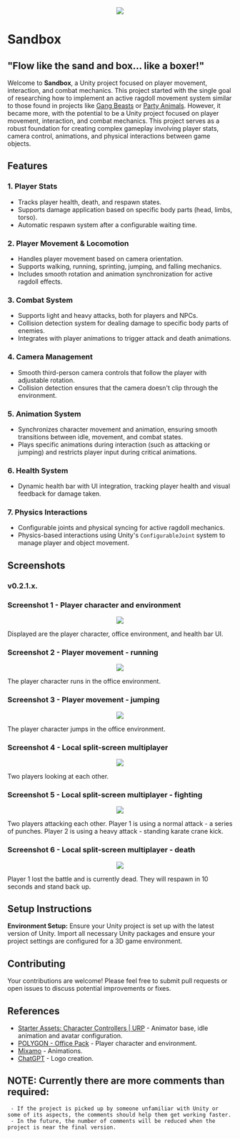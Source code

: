 <p align="center">
     <img src="./Assets/Icon/Icon_small.png">
</p>

#      Sandbox
## "Flow like the sand and box... like a boxer!"

Welcome to **Sandbox**, a Unity project focused on player movement, interaction, and combat mechanics. 
This project started with the single goal of researching how to implement an active ragdoll movement system similar to those found in projects like [Gang Beasts](https://store.steampowered.com/app/285900/Gang_Beasts/) or [Party Animals](https://store.steampowered.com/app/1260320/Party_Animals/).
However, it became more, with the potential to be a Unity project focused on player movement, interaction, and combat mechanics. This project serves as a robust foundation for creating complex gameplay involving player stats, camera control, animations, and physical interactions between game objects.

## Features
### 1. **Player Stats**
   - Tracks player health, death, and respawn states.
   - Supports damage application based on specific body parts (head, limbs, torso).
   - Automatic respawn system after a configurable waiting time.
### 2. **Player Movement & Locomotion**
   - Handles player movement based on camera orientation.
   - Supports walking, running, sprinting, jumping, and falling mechanics.
   - Includes smooth rotation and animation synchronization for active ragdoll effects.
### 3. **Combat System**
   - Supports light and heavy attacks, both for players and NPCs.
   - Collision detection system for dealing damage to specific body parts of enemies.
   - Integrates with player animations to trigger attack and death animations.
### 4. **Camera Management**
   - Smooth third-person camera controls that follow the player with adjustable rotation.
   - Collision detection ensures that the camera doesn't clip through the environment.
### 5. **Animation System**
   - Synchronizes character movement and animation, ensuring smooth transitions between idle, movement, and combat states.
   - Plays specific animations during interaction (such as attacking or jumping) and restricts player input during critical animations.
### 6. **Health System**
   - Dynamic health bar with UI integration, tracking player health and visual feedback for damage taken.
### 7. **Physics Interactions**
   - Configurable joints and physical syncing for active ragdoll mechanics.
   - Physics-based interactions using Unity's `ConfigurableJoint` system to manage player and object movement.

## Screenshots
### v0.2.1.x.

### Screenshot 1 - Player character and environment
<p align="center">
     <img src="./Assets/Screenshots/v0.2_/Screen1.png">
</p>
Displayed are the player character, office environment, and health bar UI.

### Screenshot 2 - Player movement - running
<p align="center">
     <img src="./Assets/Screenshots/v0.2_/Screen2.png">
</p>
The player character runs in the office environment.

### Screenshot 3 - Player movement - jumping
<p align="center">
     <img src="./Assets/Screenshots/v0.2_/Screen3.png">
</p>
The player character jumps in the office environment.

### Screenshot 4 - Local split-screen multiplayer
<p align="center">
     <img src="./Assets/Screenshots/v0.2_/Screen4.png">
</p>
Two players looking at each other.

### Screenshot 5 - Local split-screen multiplayer - fighting
<p align="center">
     <img src="./Assets/Screenshots/v0.2_/Screen5.png">
</p>
Two players attacking each other. Player 1 is using a normal attack - a series of punches. Player 2 is using a heavy attack - standing karate crane kick.

### Screenshot 6 - Local split-screen multiplayer - death
<p align="center">
     <img src="./Assets/Screenshots/v0.2_/Screen6.png">
</p>
Player 1 lost the battle and is currently dead. They will respawn in 10 seconds and stand back up.

## Setup Instructions
**Environment Setup:** Ensure your Unity project is set up with the latest version of Unity. Import all necessary Unity packages and ensure your project settings are configured for a 3D game environment.

## Contributing
Your contributions are welcome! Please feel free to submit pull requests or open issues to discuss potential improvements or fixes.

## References
  - [Starter Assets: Character Controllers | URP](https://assetstore.unity.com/packages/essentials/starter-assets-character-controllers-urp-267961?srsltid=AfmBOorIRbQxpIgeugMWwn579AOXt710GpmXXMskVYN0r4gZCVaKG75M) - Animator base, idle animation and avatar configuration.
  - [POLYGON - Office Pack](https://syntystore.com/products/polygon-office-pack?srsltid=AfmBOop6Qzh26eVqE9uMoD0jaZ-oTSOHeVxC49F_zJaSzAXP3zjr2Hf0) - Player character and environment.
  - [Mixamo](https://www.mixamo.com/#/) - Animations.
  - [ChatGPT](https://openai.com/index/chatgpt/) - Logo creation.

## NOTE: Currently there are more comments than required:
     - If the project is picked up by someone unfamiliar with Unity or some of its aspects, the comments should help them get working faster. 
     - In the future, the number of comments will be reduced when the project is near the final version.
